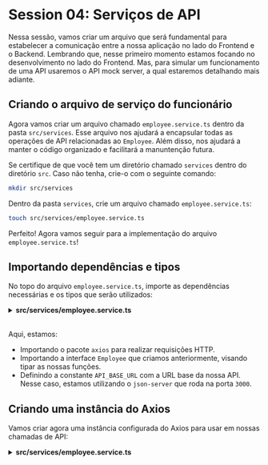 # Session 04: Serviços de API

Nessa sessão, vamos criar um arquivo que será fundamental para estabelecer a comunicação entre a nossa aplicação no lado do Frontend e o Backend. Lembrando que, nesse primeiro momento estamos focando no desenvolvimento no lado do Frontend. Mas, para simular um funcionamento de uma API usaremos o API mock server, a qual estaremos detalhando mais adiante.

## Criando o arquivo de serviço do funcionário

Agora vamos criar um arquivo chamado `employee.service.ts` dentro da pasta `src/services`. Esse arquivo nos ajudará a encapsular todas as operações de API relacionadas ao `Employee`. Além disso, nos ajudará a manter o código organizado e facilitará a manuntenção futura.

Se certifique de que você tem um diretório chamado `services` dentro do diretório `src`. Caso não tenha, crie-o com o seguinte comando:

```bash
mkdir src/services
```

Dentro da pasta `services`, crie um arquivo chamado `employee.service.ts`:

```bash
touch src/services/employee.service.ts
```

Perfeito! Agora vamos seguir para a implementação do arquivo `employee.service.ts`!

## Importando dependências e tipos

No topo do arquivo `employee.service.ts`, importe as dependências necessárias e os tipos que serão utilizados:

<details><summary><b>src/services/employee.service.ts</b></summary>


```typescript
import axios from 'axios';
import { Employee } from '../types/employee.interface';

const API_BASE_URL = 'http://localhost:3000/employees';
```

</details>
<br/>

Aqui, estamos:

- Importando o pacote `axios` para realizar requisições HTTP.
- Importando a interface `Employee` que criamos anteriormente, visando tipar as nossas funções.
- Definindo a constante `API_BASE_URL` com a URL base da nossa API. Nesse caso, estamos utilizando o `json-server` que roda na porta `3000`.

## Criando uma instância do Axios

Vamos criar agora uma instância configurada do Axios para usar em nossas chamadas de API:

<details><summary><b>src/services/employee.service.ts</b></summary>

```typescript
const api = axios.create({
  baseURL: API_BASE_URL,
  headers: {
    'Content-Type': 'application/json',
  },
});
```

Isso nos permitirá configurar opções padrões para todas as requisições, como a URL base e o cabeçalho `Content-Type`.

## Implementando os métodos de serviço

Agora, vamos implementar os métodos de serviço para realizar as operações de CRUD (Create, Read, Update, Delete) relacionadas ao `Employee`. 


### Método `getEmployees`

Vamos começar com o método `getEmployees` que será responsável por buscar todos os funcionários da nossa API:

<details><summary><b>src/services/employee.service.ts</b></summary>

```typescript
export const getEmployees = async (): Promise<Employee[]> => {
  try {
    const response = await employeeApi.get<Employee[]>('/');
    return response.data;
  } catch (error: unknown) {
    const err = error as Error;
    console.error(`Failed to fetch employees, ${err.message}`);
    throw error;
  }
}
```

</details>
<br/>

### Método `getEmployeeById`

Agora para buscar um funcionário específico, vamos implementar o método `getEmployeeById`:

<details><summary><b>src/services/employee.service.ts</b></summary>

```typescript
export const getEmployeeById = async (id: string): Promise<Employee> => {
  try {
    const response = await employeeApi.get<Employee>(`/${id}`);
    return response.data;
  } catch (error: unknown) {
    const err = error as Error;
    console.error(`Failed to fetch employee, ${err.message}`);
    throw error;
  }
}
```

</details>
<br/>

### Método `createEmployee`

Para criar um novo funcionário, vamos implementar o método `createEmployee`:

<details><summary><b>src/services/employee.service.ts</b></summary>

```typescript
export const createEmployee = async (employee: Omit<Employee, 'id' | 'createdAt' | 'updatedAt'>): Promise<Employee> => {
  try {
    const response = await employeeApi.post<Employee>('/', {
      ...employee,
      createdAt: new Date().toISOString(),
      updatedAt: new Date().toISOString(),
    });
    return response.data;
  } catch (error: unknown) {
    const err = error as Error;
    console.error(`Failed to create employee, ${err.message}`, error);
    throw error;
  }
}
```

</details>
<br/>

### Método `updateEmployee`

Para atualizar um funcionário existente, vamos implementar o método `updateEmployee`:

<details><summary><b>src/services/employee.service.ts</b></summary>

```typescript
export const updateEmployee = async (id: string, employee: Omit<Employee, 'id' | 'createdAt' | 'updatedAt'>): Promise<Employee> => {
  try {
    const response = await employeeApi.put<Employee>(`/${id}`, {
      ...employee,
      updatedAt: new Date().toISOString(),
    });
    return response.data;
  } catch (error: unknown) {
    const err = error as Error;
    console.error(`Failed to update employee, ${err.message}`);
    throw error;
  }
}
```

</details>
<br/>

### Método `deleteEmployee`

Por fim, para deletar um funcionário, vamos implementar o método `deleteEmployee`:

<details><summary><b>src/services/employee.service.ts</b></summary>

```typescript
export const deleteEmployee = async (id: string): Promise<void> => {
  try {
    await employeeApi.delete<void>(`/${id}`);
  } catch (error: unknown) {
    const err = error as Error;
    console.error(`Failed to delete employee, ${err.message}`);
    throw error;
  }
}
```

</details>
<br/>

## Exportando o serviço

Por fim, no final do arquivo precisaremos exportar nossa instância do Axios e os métodos de serviço:

<details><summary><b>src/services/employee.service.ts</b></summary>

```typescript
export default api;
```

</details>
<br/>

Agora que implementamos o arquivo `employee.service.ts`, temos um serviço que encapsula todas as operações de API relacionadas ao `Employee`. Isso nos permitirá manter o código organizado e facilitará a manutenção futura.

No final, o arquivo `employee.service.ts` deve se parecer com isso:

<details><summary><b>src/services/employee.service.ts</b></summary>

```typescript
import axios from 'axios';
import { Employee } from '../types/employee.interface';

const API_BASE_URL = 'http://localhost:3000/employees';

const employeeApi = axios.create({
  baseURL: API_BASE_URL,
  headers: {
    'Content-Type': 'application/json',
  },
});

export const getEmployees = async (): Promise<Employee[]> => {
  try {
    const response = await employeeApi.get<Employee[]>('/');
    return response.data;
  } catch (error: unknown) {
    const err = error as Error;
    console.error(`Failed to fetch employees, ${err.message}`);
    throw error;
  }
}

export const getEmployeeById = async (id: string): Promise<Employee> => {
  try {
    const response = await employeeApi.get<Employee>(`/${id}`);
    return response.data;
  } catch (error: unknown) {
    const err = error as Error;
    console.error(`Failed to fetch employee, ${err.message}`);
    throw error;
  }
}

export const createEmployee = async (employee: Omit<Employee, 'id' | 'createdAt' | 'updatedAt'>): Promise<Employee> => {
  try {
    const response = await employeeApi.post<Employee>('/', {
      ...employee,
      createdAt: new Date().toISOString(),
      updatedAt: new Date().toISOString(),
    });
    return response.data;
  } catch (error: unknown) {
    const err = error as Error;
    console.error(`Failed to create employee, ${err.message}`, error);
    throw error;
  }
}

export const updateEmployee = async (id: string, employee: Omit<Employee, 'id' | 'createdAt' | 'updatedAt'>): Promise<Employee> => {
  try {
    const response = await employeeApi.put<Employee>(`/${id}`, {
      ...employee,
      updatedAt: new Date().toISOString(),
    });
    return response.data;
  } catch (error: unknown) {
    const err = error as Error;
    console.error(`Failed to update employee, ${err.message}`);
    throw error;
  }
}

export const deleteEmployee = async (id: string): Promise<void> => {
  try {
    await employeeApi.delete<void>(`/${id}`);
  } catch (error: unknown) {
    const err = error as Error;
    console.error(`Failed to delete employee, ${err.message}`);
    throw error;
  }
}

export default employeeApi;
```

</details>
<br/>

## Explicação detalhada dos métodos de Serviço

Cada método em nosso serviço corresponde uma operação CRUD (Create, Read, Update, Delete) relacionada ao `Employee`. Vamos explicar cada um deles:

- **CREATE**: `createEmployee`
- **READ**: `getEmployees` e `getEmployeeById`
- **UPDATE**: `updateEmployee`
- **DELETE**: `deleteEmployee`

Esta estrutura reflete as operações básicas que podemos realizar em nossos dados proporcionando uma API clara e intuitiva para interagir com o Backend.

Outro ponto a ser observado é que fizemos uso do `async/await`, visando permitir que os métodos lidem com operações assíncronas de forma mais legível e concisa.
O uso de `async/await` nos permite:

- 🔹Escrever código assíncrono que parece e se comporta como código síncrono.
- 🔹Melhorar a legibilidade, evitando "callback hell"
- 🔹Facilitar o tratamento de erros com `try/catch`.

Uma vez que estamos usando TypeScript, tipamos os parâmetros e retornos de nossas funções, com objetivo de garantir que estamos passando os valores corretos e que estamos tratando os valores de retorno de forma adequada.

Os benefícios de tipar nossas funções são:

- 🔹Previne erros de tipo em tempo de compilação.
- 🔹Melhora o autocomplete e a documentação inline no IDE
- 🔹Facilita a refatoração e manutenção do código.
- 🔹Tratamento de Erros com try/catch

Nos métodos `createEmployee` e `updateEmployee`, usamos o utilitário tipo **[Omit](https://www.typescriptlang.org/docs/handbook/utility-types.html#omittype-keys)**, que nos permite criar um novo tipo excluindo algumas propriedades de um tipo existente. Neste caso, estamos excluindo as propriedades `id`, `createdAt` e `updatedAt` do tipo `Employee`. 

Por que isso? Pois evita que o lado do Frontend defina essas propriedades, que devem ser controladas pelo Backend. Além disso, melhora a segurança e a integridade dos dados, garantindo que certos campos só possam ser definidos pelo Backend.

## Conclusão

Nesta sessão, criamos um arquivo de serviço `employee.service.ts` que encapsula todas as operações de API relacionadas ao `Employee`. Isso nos permitirá manter o código organizizado e facilitará a manutenção futura. 

Ao implementar nossos serviços desta maneira, criamos uma camada robusta e tipada para interagir com a nossa API. Isso não apenas melhora a confiabilidade e manutenção do nosso código, mas também proporciona uma melhor experiência de desenvolvimento, com menos erros e mais clareza nas operações de dados.

Na próxima sessão começaremos a criar os componentes do Frontend para interagir com esses serviços. 

Nos vemos na próxima sessão!

**[Anterior: Sessão 03 ⬅️](03-session.md)** | **[Próximo: Sessão 05 ➡️](05-session.md)**




